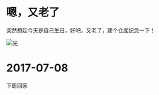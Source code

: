 # 嗯，又老了

突然想起今天是自己生日，好吧，又老了，建个仓库纪念一下！


![光](http://img.hb.aicdn.com/2fd5a91dbc4410799852f89f32562700e659f1b0391d3-97vTEW)

# 2017-07-08

下周回家

